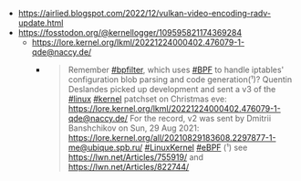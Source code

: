 - https://airlied.blogspot.com/2022/12/vulkan-video-encoding-radv-update.html
- https://fosstodon.org/@kernellogger/109595821174369284
  - https://lore.kernel.org/lkml/20221224000402.476079-1-qde@naccy.de/
    - > Remember [#bpfilter](https://mastodon.social/tags/bpfilter), which uses [#BPF](https://mastodon.social/tags/BPF) to handle iptables' configuration blob parsing and code generation(¹)? Quentin Deslandes picked up development and sent a v3 of the [#linux](https://mastodon.social/tags/linux) [#kernel](https://mastodon.social/tags/kernel) patchset on Christmas eve: https://lore.kernel.org/lkml/20221224000402.476079-1-qde@naccy.de/ For the record, v2 was sent by Dmitrii Banshchikov on Sun, 29 Aug 2021: https://lore.kernel.org/all/20210829183608.2297877-1-me@ubique.spb.ru/ [#LinuxKernel](https://mastodon.social/tags/LinuxKernel) [#eBPF](https://mastodon.social/tags/eBPF) (¹) see https://lwn.net/Articles/755919/ and https://lwn.net/Articles/822744/